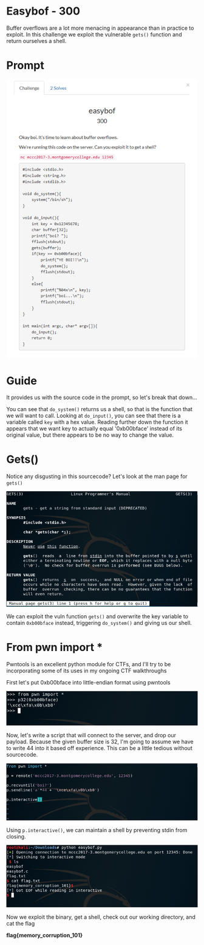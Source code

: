 # Easybof - 300

Buffer overflows are a lot more menacing in appearance than in practice to exploit. In this challenge we exploit the vulnerable `gets()` function and return ourselves a shell.

# Prompt

![alt text](https://github.com/Jhayes97/MCCC2017-Walkthrough/blob/master/src/ebo1.PNG "Easybof")


# Guide

It provides us with the source code in the prompt, so let's break that down...


You can see that `do_system()` returns us a shell, so that is the function that we will want to call. Looking at `do_input()`, you can see that there is a variable called `key` with a hex value. Reading further down the function it appears that we want key to actually equal '0xb00bface' instead of its original value, but there appears to be no way to change the value.


# Gets()

Notice any disgusting in this sourcecode? Let's look at the man page for `gets()`

![alt text](https://github.com/Jhayes97/MCCC2017-Walkthrough/blob/master/src/ebo2.PNG "Easybof")


We can exploit the vuln function `gets()` and overwrite the key variable to contain `0xb00bface` instead, triggering `do_system()` and giving us our shell.


# From pwn import *

Pwntools is an excellent python module for CTFs, and I'll try to be incorporating some of its uses in my ongoing CTF walkthroughs

First let's put 0xb00bface into little-endian format using pwntools


![alt text](https://github.com/Jhayes97/MCCC2017-Walkthrough/blob/master/src/ebo3.PNG "Easybof")

Now, let's write a script that will connect to the server, and drop our payload. Because the given buffer size is 32, I'm going to assume we have to write 44 into it based off experience. This can be a little tedious without sourcecode.

![alt text](https://github.com/Jhayes97/MCCC2017-Walkthrough/blob/master/src/ebo4.PNG "Easybof")

Using `p.interactive()`, we can maintain a shell by preventing stdin from closing.

![alt text](https://github.com/Jhayes97/MCCC2017-Walkthrough/blob/master/src/ebo5.PNG "Easybof")

Now we exploit the binary, get a shell, check out our working directory, and cat the flag

**flag{memory_corruption_101}**

